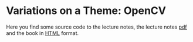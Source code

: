 # Variations on a Theme: OpenCV

Here you find some source code to the lecture notes, the lecture notes [pdf](https://github.com/rplano/book6_JavaScript/raw/main/Variations_on_a_Theme_JavaScript.pdf "pdf") and the book in [HTML](https://rplano.github.io/book6_JavaScript/ "HTML") format.
